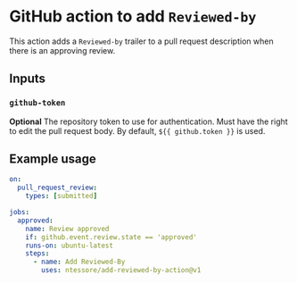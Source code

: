 # GitHub action to add `Reviewed-by`

This action adds a `Reviewed-by` trailer to a pull request description when
there is an approving review.

## Inputs

### `github-token`

**Optional** The repository token to use for authentication.  Must have the
right to edit the pull request body.  By default, `${{ github.token }}` is
used.

## Example usage

```yaml
on:
  pull_request_review:
    types: [submitted]

jobs:
  approved:
    name: Review approved
    if: github.event.review.state == 'approved'
    runs-on: ubuntu-latest
    steps:
      - name: Add Reviewed-By
        uses: ntessore/add-reviewed-by-action@v1
```
